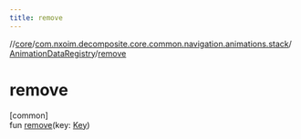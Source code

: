 ```yaml
---
title: remove
---
```

//[core](../../../index.html)/[com.nxoim.decomposite.core.common.navigation.animations.stack](../index.html)/[AnimationDataRegistry](index.html)/[remove](remove.html)



# remove



[common]\
fun [remove](remove.html)(key: [Key](index.html))




